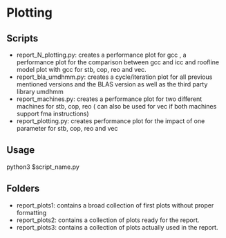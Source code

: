# Plotting

## Scripts
- report_N_plotting.py: creates a performance plot for gcc , a performance plot for the comparison between gcc and icc and roofline model plot with gcc for stb, cop, reo and vec.
- report_bla_umdhmm.py: creates a cycle/iteration plot for all previous mentioned versions and the BLAS version as well as the third party library umdhmm
- report_machines.py: creates a performance plot for two different machines for stb, cop, reo ( can also be used for vec if both machines support fma instructions)
- report_plotting.py: creates performance plot for the impact of one parameter for stb, cop, reo and vec

## Usage
python3 $script_name.py

## Folders
- report_plots1: contains a broad collection of first plots without proper formatting
- report_plots2: contains a collection of plots ready for the report.
- report_plots3: contains a collection of plots actually used in the report.


